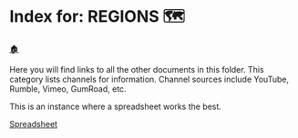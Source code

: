 <link rel="stylesheet" href="../_css/main.css">

# Index for: REGIONS 🗺️

[🏚️](../README.md)

Here you will find links to all the other documents in this folder. This category lists channels for information. Channel sources include YouTube, Rumble, Vimeo, GumRoad, etc.

This is an instance where a spreadsheet works the best.

<span class="spreadsheet"><a href="/_docs/EH_HOMESTEADING__20240617_Channels.ods">Spreadsheet</a></span>